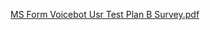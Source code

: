 [MS Form Voicebot Usr Test Plan B Survey.pdf](https://github.com/department-of-veterans-affairs/voicebot/files/11022910/MS.Form.Voicebot.Usr.Test.Plan.B.Survey.pdf)
